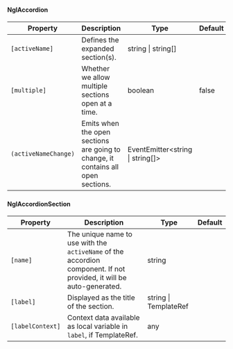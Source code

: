 ### <ngl-accordion>
#### NglAccordion

| Property | Description | Type | Default |
| -------- | ----------- | ---- | ------- |
| `[activeName]` | Defines the expanded section(s). | string \| string[] | |
| `[multiple]` | Whether we allow multiple sections open at a time. | boolean | false |
| `(activeNameChange)` | Emits when the open sections are going to change, it contains all open sections. | EventEmitter<string \| string[]> | |


### <ng-template nglAccordionSection>
#### NglAccordionSection

| Property | Description | Type | Default |
| -------- | ----------- | ---- | ------- |
| `[name]` | The unique name to use with the `activeName` of the accordion component. If not provided, it will be auto-generated. | string | |
| `[label]` | Displayed as the title of the section. | string \| TemplateRef | |
| `[labelContext]` | Context data available as local variable in `label`, if TemplateRef. | any | |
